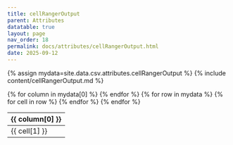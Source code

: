 ```yaml
---
title: cellRangerOutput
parent: Attributes
datatable: true
layout: page
nav_order: 18
permalink: docs/attributes/cellRangerOutput.html
date: 2025-09-12
---
```

{% assign mydata=site.data.csv.attributes.cellRangerOutput %}
{% include content/cellRangerOutput.md %}
<table id="myTable" class="display" style="width:100%">
    <thead>
    {% for column in mydata[0] %}
        <th>{{ column[0] }}</th>
    {% endfor %}
    </thead>
    <tbody>
    {% for row in mydata %}
        <tr>
        {% for cell in row %}
            <td>{{ cell[1] }}</td>
        {% endfor %}
        </tr>
    {% endfor %}
    </tbody>
</table>
<script type="text/javascript">
  $(document).ready(function () {
    $('#myTable').DataTable({
      responsive: true,
      deferRender: false,
      paging: false,
      order: [],
    });
  });
</script>
